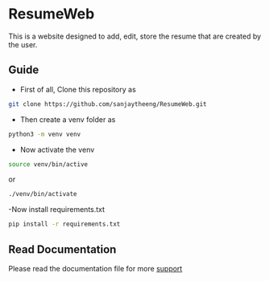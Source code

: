 # ResumeWeb
This is a website designed to add, edit, store the resume that are created by the user.

## Guide
- First of all, Clone this repository as
```bash
git clone https://github.com/sanjaytheeng/ResumeWeb.git
```
- Then create a venv folder as
```bash
python3 -m venv venv
```
- Now activate the venv
```bash
source venv/bin/active
```
or
```bash
./venv/bin/activate
```
-Now install requirements.txt
```bash
pip install -r requirements.txt
```

## Read Documentation
Please read the documentation file for more [support](**https://docs.djangoproject.com/en/5.1/**)
